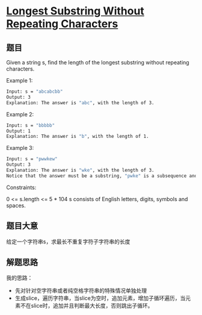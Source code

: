# [Longest Substring Without Repeating Characters](https://leetcode.com/problems/longest-substring-without-repeating-characters/)

## 题目
Given a string s, find the length of the longest substring without repeating characters.


Example 1:
```bash
Input: s = "abcabcbb"
Output: 3
Explanation: The answer is "abc", with the length of 3.
```

Example 2:
```bash
Input: s = "bbbbb"
Output: 1
Explanation: The answer is "b", with the length of 1.
```

Example 3:

```bash
Input: s = "pwwkew"
Output: 3
Explanation: The answer is "wke", with the length of 3.
Notice that the answer must be a substring, "pwke" is a subsequence and not a substring.
```

Constraints:

0 <= s.length <= 5 * 104
s consists of English letters, digits, symbols and spaces.


## 题目大意
给定一个字符串s，求最长不重复字符子字符串的长度

## 解题思路
我的思路：
* 先对针对空字符串或者纯空格字符串的特殊情况单独处理
* 生成slice，遍历字符串，当slice为空时，追加元素，增加子循环遍历，当元素不在slice时，追加并且判断最大长度，否则跳出子循环。
